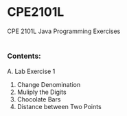 # CPE2101L
CPE 2101L Java Programming Exercises
#

### Contents:
A. Lab Exercise 1
   1. Change Denomination
   2. Muliply the Digits
   3. Chocolate Bars
   4. Distance between Two Points

  
